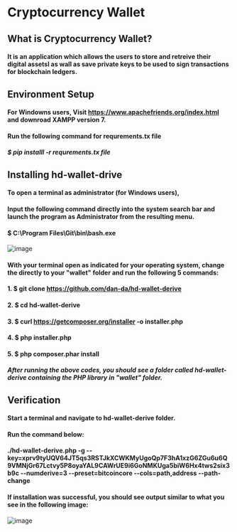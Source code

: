 # Cryptocurrency Wallet
## What is Cryptocurrency Wallet?
#### It is an application which allows the users to store and retreive their digital assetsl as wall as save private keys to be used to sign transactions for blockchain ledgers.  

## Environment Setup
#### For Windowns users, Visit https://www.apachefriends.org/index.html and downroad XAMPP version 7. 
#### Run the following command for requrements.tx file
##### $ pip installl -r requrements.tx file

## Installing hd-wallet-drive
#### To open a terminal as administrator (for Windows users),  
####    Input the following command directly into the system search bar and launch the program as Administrator from the resulting menu.
####    $ C:\Program Files\Git\bin\bash.exe 
![image](https://user-images.githubusercontent.com/76085861/120986258-0294b080-c742-11eb-86aa-7bb89394358d.png)

#### With your terminal open as indicated for your operating system, change the directly to your "wallet" folder and run the following 5 commands:
####  1. $ git clone https://github.com/dan-da/hd-wallet-derive
####  2. $ cd hd-wallet-derive
####  3. $ curl https://getcomposer.org/installer -o installer.php
####  4. $ php installer.php
####  5. $ php composer.phar install
##### After running the above codes, you should see a folder called hd-wallet-derive containing the PHP library in "wallet" folder.

## Verification 
#### Start a terminal and navigate to hd-wallet-derive folder. 
#### Run the command below:
#### ./hd-wallet-derive.php -g --key=xprv9tyUQV64JT5qs3RSTJkXCWKMyUgoQp7F3hA1xzG6ZGu6u6Q9VMNjGr67Lctvy5P8oyaYAL9CAWrUE9i6GoNMKUga5biW6Hx4tws2six3b9c --numderive=3 --preset=bitcoincore --cols=path,address --path-change

#### If installation was successful, you should see output similar to what you see in the following image:
![image](https://user-images.githubusercontent.com/76085861/120982668-8e0c4280-c73e-11eb-9e9a-f4320c023a17.png)
